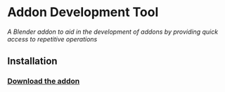 # Addon Development Tool
*A Blender addon to aid in the development of addons by providing quick access to repetitive operations*


## Installation
### [Download the addon](https://raw.githubusercontent.com/MrSprite/AddonDevelopmentTool/master/AddonDevTool.py)
